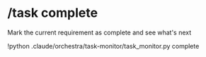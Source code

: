 # /task complete

Mark the current requirement as complete and see what's next

!python .claude/orchestra/task-monitor/task_monitor.py complete